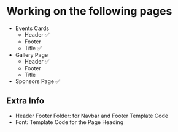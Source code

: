 # Working on the following pages

- Events Cards
  - Header ✅
  - Footer  
  - Title ✅
- Gallery Page
  - Header ✅
  - Footer
  - Title 
- Sponsors Page ✅


## Extra Info

* Header Footer Folder: for Navbar and Footer Template Code
* Font: Template Code for the Page Heading
